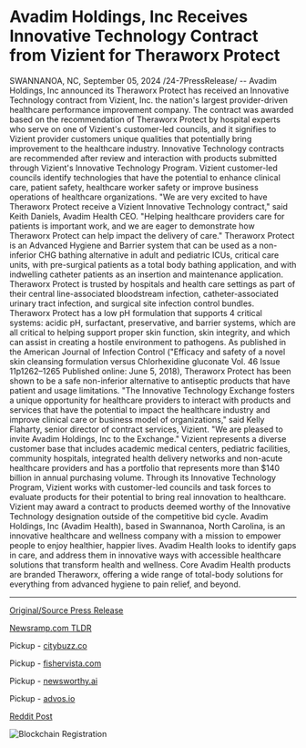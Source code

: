 # Avadim Holdings, Inc Receives Innovative Technology Contract from Vizient for Theraworx Protect

SWANNANOA, NC, September 05, 2024 /24-7PressRelease/ -- Avadim Holdings, Inc announced its Theraworx Protect has received an Innovative Technology contract from Vizient, Inc. the nation's largest provider-driven healthcare performance improvement company. The contract was awarded based on the recommendation of Theraworx Protect by hospital experts who serve on one of Vizient's customer-led councils, and it signifies to Vizient provider customers unique qualities that potentially bring improvement to the healthcare industry.   Innovative Technology contracts are recommended after review and interaction with products submitted through Vizient's Innovative Technology Program. Vizient customer-led councils identify technologies that have the potential to enhance clinical care, patient safety, healthcare worker safety or improve business operations of healthcare organizations.  "We are very excited to have Theraworx Protect receive a Vizient Innovative Technology contract," said Keith Daniels, Avadim Health CEO. "Helping healthcare providers care for patients is important work, and we are eager to demonstrate how Theraworx Protect can help impact the delivery of care."  Theraworx Protect is an Advanced Hygiene and Barrier system that can be used as a non-inferior CHG bathing alternative in adult and pediatric ICUs, critical care units, with pre-surgical patients as a total body bathing application, and with indwelling catheter patients as an insertion and maintenance application. Theraworx Protect is trusted by hospitals and health care settings as part of their central line-associated bloodstream infection, catheter-associated urinary tract infection, and surgical site infection control bundles. Theraworx Protect has a low pH formulation that supports 4 critical systems: acidic pH, surfactant, preservative, and barrier systems, which are all critical to helping support proper skin function, skin integrity, and which can assist in creating a hostile environment to pathogens. As published in the American Journal of Infection Control ("Efficacy and safety of a novel skin cleansing formulation versus Chlorhexidine gluconate Vol. 46 Issue 11p1262–1265 Published online: June 5, 2018), Theraworx Protect has been shown to be a safe non-inferior alternative to antiseptic products that have patient and usage limitations.  "The Innovative Technology Exchange fosters a unique opportunity for healthcare providers to interact with products and services that have the potential to impact the healthcare industry and improve clinical care or business model of organizations," said Kelly Flaharty, senior director of contract services, Vizient. "We are pleased to invite Avadim Holdings, Inc to the Exchange."  Vizient represents a diverse customer base that includes academic medical centers, pediatric facilities, community hospitals, integrated health delivery networks and non-acute healthcare providers and has a portfolio that represents more than $140 billion in annual purchasing volume. Through its Innovative Technology Program, Vizient works with customer-led councils and task forces to evaluate products for their potential to bring real innovation to healthcare. Vizient may award a contract to products deemed worthy of the Innovative Technology designation outside of the competitive bid cycle.  Avadim Holdings, Inc (Avadim Health), based in Swannanoa, North Carolina, is an innovative healthcare and wellness company with a mission to empower people to enjoy healthier, happier lives. Avadim Health looks to identify gaps in care, and address them in innovative ways with accessible healthcare solutions that transform health and wellness. Core Avadim Health products are branded Theraworx, offering a wide range of total-body solutions for everything from advanced hygiene to pain relief, and beyond. 

---

[Original/Source Press Release](https://www.24-7pressrelease.com/press-release/514023/avadim-holdings-inc-receives-innovative-technology-contract-from-vizient-for-theraworx-protect)
                    

[Newsramp.com TLDR](https://newsramp.com/curated-news/avadim-holdings-inc-s-theraworx-protect-receives-innovative-technology-contract-from-vizient-inc/57f88dfa049b36f1e2b2fdab5b426710) 


Pickup - [citybuzz.co](https://citybuzz.co/2024/09/05/avadim-holdings-theraworx-protect-secures-innovative-technology-contract-from-vizient)

Pickup - [fishervista.com](https://fishervista.com/en/avadim-holdings-inc-secures-innovative-technology-contract-from-vizient-for-theraworx-protect/20246539)

Pickup - [newsworthy.ai](https://newsworthy.ai/en/avadim-holdings-theraworx-protect-secures-innovative-technology-contract-from-vizient/20246539)

Pickup - [advos.io](https://advos.io/en/avadim-holdings-inc-secures-innovative-technology-contract-from-vizient-for-theraworx-protect/20246539)
 



[Reddit Post](https://www.reddit.com/r/HealthCareNewsInfo/comments/1f9gsxv/avadim_holdings_incs_theraworx_protect_receives/) 



![Blockchain Registration](https://cdn.newsramp.app/24-7PressRelease/qrcode/249/5/airy3HCB.webp)